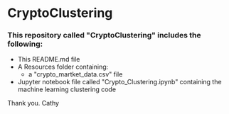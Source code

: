 # CryptoClustering
### This repository called "CryptoClustering" includes the following:
 - This README.md file
 - A Resources folder containing:
    - a "crypto_martket_data.csv" file
 - Jupyter notebook file called "Crypto_Clustering.ipynb" containing the machine learning clustering code

Thank you.
Cathy